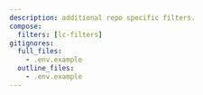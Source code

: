 ```yaml
---
description: additional repo specific filters.
compose:
  filters: [lc-filters]
gitignores:
  full_files:
    - .env.example
  outline_files:
    - .env.example
---
```

